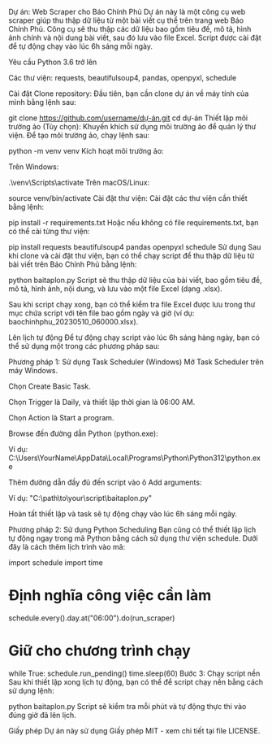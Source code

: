 Dự án: Web Scraper cho Báo Chính Phủ
Dự án này là một công cụ web scraper giúp thu thập dữ liệu từ một bài viết cụ thể trên trang web Báo Chính Phủ. Công cụ sẽ thu thập các dữ liệu bao gồm tiêu đề, mô tả, hình ảnh chính và nội dung bài viết, sau đó lưu vào file Excel. Script được cài đặt để tự động chạy vào lúc 6h sáng mỗi ngày.

Yêu cầu
Python 3.6 trở lên

Các thư viện: requests, beautifulsoup4, pandas, openpyxl, schedule

Cài đặt
Clone repository: Đầu tiên, bạn cần clone dự án về máy tính của mình bằng lệnh sau:

git clone https://github.com/username/dự-án.git
cd dự-án
Thiết lập môi trường ảo (Tùy chọn): Khuyến khích sử dụng môi trường ảo để quản lý thư viện. Để tạo môi trường ảo, chạy lệnh sau:

python -m venv venv
Kích hoạt môi trường ảo:

Trên Windows:

.\venv\Scripts\activate
Trên macOS/Linux:

source venv/bin/activate
Cài đặt thư viện: Cài đặt các thư viện cần thiết bằng lệnh:

pip install -r requirements.txt
Hoặc nếu không có file requirements.txt, bạn có thể cài từng thư viện:

pip install requests beautifulsoup4 pandas openpyxl schedule
Sử dụng
Sau khi clone và cài đặt thư viện, bạn có thể chạy script để thu thập dữ liệu từ bài viết trên Báo Chính Phủ bằng lệnh:

python baitaplon.py
Script sẽ thu thập dữ liệu của bài viết, bao gồm tiêu đề, mô tả, hình ảnh, nội dung, và lưu vào một file Excel (dạng .xlsx).

Sau khi script chạy xong, bạn có thể kiểm tra file Excel được lưu trong thư mục chứa script với tên file bao gồm ngày và giờ (ví dụ: baochinhphu_20230510_060000.xlsx).

Lên lịch tự động
Để tự động chạy script vào lúc 6h sáng hàng ngày, bạn có thể sử dụng một trong các phương pháp sau:

Phương pháp 1: Sử dụng Task Scheduler (Windows)
Mở Task Scheduler trên máy Windows.

Chọn Create Basic Task.

Chọn Trigger là Daily, và thiết lập thời gian là 06:00 AM.

Chọn Action là Start a program.

Browse đến đường dẫn Python (python.exe):

Ví dụ: C:\Users\YourName\AppData\Local\Programs\Python\Python312\python.exe

Thêm đường dẫn đầy đủ đến script vào ô Add arguments:

Ví dụ: "C:\path\to\your\script\baitaplon.py"

Hoàn tất thiết lập và task sẽ tự động chạy vào lúc 6h sáng mỗi ngày.

Phương pháp 2: Sử dụng Python Scheduling
Bạn cũng có thể thiết lập lịch tự động ngay trong mã Python bằng cách sử dụng thư viện schedule. Dưới đây là cách thêm lịch trình vào mã:

import schedule
import time

# Định nghĩa công việc cần làm
schedule.every().day.at("06:00").do(run_scraper)

# Giữ cho chương trình chạy
while True:
    schedule.run_pending()
    time.sleep(60)
Bước 3: Chạy script nền
Sau khi thiết lập xong lịch tự động, bạn có thể để script chạy nền bằng cách sử dụng lệnh:

python baitaplon.py
Script sẽ kiểm tra mỗi phút và tự động thực thi vào đúng giờ đã lên lịch.

Giấy phép
Dự án này sử dụng Giấy phép MIT - xem chi tiết tại file LICENSE.
